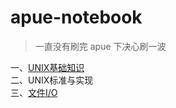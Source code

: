 # apue-notebook

> 一直没有刷完 apue
下决心刷一波


一、[UNIX基础知识](./chapter_1_uninx.md)  
二、UNIX标准与实现  
三、[文件I/O](./chapter_3_file_io.md)
